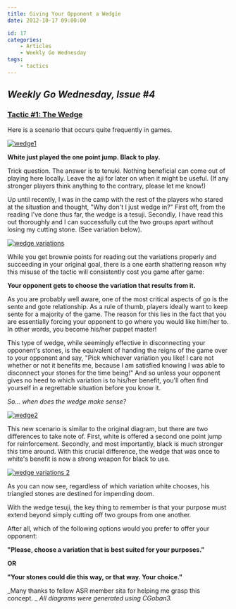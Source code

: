 ```yaml
---
title: Giving Your Opponent a Wedgie
date: 2012-10-17 09:00:00

id: 17
categories:
	- Articles
	- Weekly Go Wednesday
tags:
	- tactics
---
```


## _Weekly Go Wednesday, Issue #4_

### <span style="text-decoration: underline;">**Tactic #1: The Wedge**</span>

Here is a scenario that occurs quite frequently in games.

[![](http://www.bengozen.com/wp-content/uploads/2012/10/wedge1.png "wedge1")](http://www.bengozen.com/wp-content/uploads/2012/10/wedge1.png)

**White just played the one point jump. Black to play.**

<!--more-->

Trick question. The answer is to tenuki. Nothing beneficial can come out of playing here locally. Leave the aji for later on when it might be useful. (If any stronger players think anything to the contrary, please let me know!)

Up until recently, I was in the camp with the rest of the players who stared at the situation and thought, "Why don't I just wedge in?" First off, from the reading I've done thus far, the wedge is a tesuji. Secondly, I have read this out thoroughly and I can successfully cut the two groups apart without losing my cutting stone. (See variation below).

[![](http://www.bengozen.com/wp-content/uploads/2012/10/wedge-variations.png "wedge variations")](http://www.bengozen.com/wp-content/uploads/2012/10/wedge-variations.png)

While you get brownie points for reading out the variations properly and succeeding in your original goal, there is a one earth shattering reason why this misuse of the tactic will consistently cost you game after game:

**Your opponent gets to choose the variation that results from it.**

As you are probably well aware, one of the most critical aspects of go is the sente and gote relationship. As a rule of thumb, players ideally want to keep sente for a majority of the game. The reason for this lies in the fact that you are essentially forcing your opponent to go where you would like him/her to. In other words, you become his/her puppet master!

This type of wedge, while seemingly effective in disconnecting your opponent's stones, is the equivalent of handing the reigns of the game over to your opponent and say, "Pick whichever variation you like! I care not whether or not it benefits me, because I am satisfied knowing I was able to disconnect your stones for the time being!" And so unless your opponent gives no heed to which variation is to his/her benefit, you'll often find yourself in a regrettable situation before you know it.

_So... when does the wedge make sense?_

[![](http://www.bengozen.com/wp-content/uploads/2012/10/wedge2.png "wedge2")](http://www.bengozen.com/wp-content/uploads/2012/10/wedge2.png)

This new scenario is similar to the original diagram, but there are two differences to take note of. First, white is offered a second one point jump for reinforcement. Secondly, and most importantly, black is much stronger this time around. With this crucial difference, the wedge that was once to white's benefit is now a strong weapon for black to use.

[![](http://www.bengozen.com/wp-content/uploads/2012/10/wedge-variations-2.png "wedge variations 2")](http://www.bengozen.com/wp-content/uploads/2012/10/wedge-variations-2.png)

As you can now see, regardless of which variation white chooses, his triangled stones are destined for impending doom.

With the wedge tesuji, the key thing to remember is that your purpose must extend beyond simply cutting off two groups from one another.

After all, which of the following options would you prefer to offer your opponent:

**"Please, choose a variation that is best suited for your purposes."**

**OR**

**"Your stones could die this way, or that way. Your choice."**

_Many thanks to fellow ASR member sita for helping me grasp this concept. _
_All diagrams were generated using CGoban3._